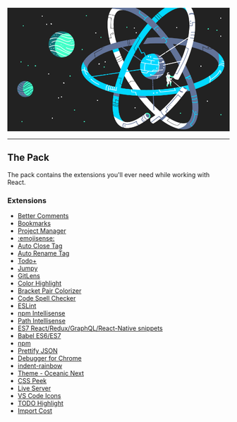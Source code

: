 <p align="center">
    <img alt="React-Extension-Pack-VScode" src="react.png">
</p>

---

## The Pack

The pack contains the extensions you'll ever need while working with React.

### Extensions

- [Better Comments](https://marketplace.visualstudio.com/items?itemName=aaron-bond.better-comments)
- [Bookmarks](https://marketplace.visualstudio.com/items?itemName=alefragnani.Bookmarks)
- [Project Manager](https://marketplace.visualstudio.com/items?itemName=alefragnani.project-manager)
- [:emojisense:](https://marketplace.visualstudio.com/items?itemName=bierner.emojisense)
- [Auto Close Tag](https://marketplace.visualstudio.com/items?itemName=formulahendry.auto-close-tag)
- [Auto Rename Tag](https://marketplace.visualstudio.com/items?itemName=formulahendry.auto-rename-tag)
- [Todo+](https://marketplace.visualstudio.com/items?itemName=fabiospampinato.vscode-todo-plus)
- [Jumpy](https://marketplace.visualstudio.com/items?itemName=wmaurer.vscode-jumpy)
- [GitLens](https://marketplace.visualstudio.com/items?itemName=eamodio.gitlens)
- [Color Highlight](https://marketplace.visualstudio.com/items?itemName=naumovs.color-highlight)
- [Bracket Pair Colorizer](https://marketplace.visualstudio.com/items?itemName=CoenraadS.bracket-pair-colorizer)
- [Code Spell Checker](https://marketplace.visualstudio.com/items?itemName=streetsidesoftware.code-spell-checker)
- [ESLint](https://marketplace.visualstudio.com/items?itemName=dbaeumer.vscode-eslint)
- [npm Intellisense](https://marketplace.visualstudio.com/items?itemName=christian-kohler.npm-intellisense)
- [Path Intellisense](https://marketplace.visualstudio.com/items?itemName=christian-kohler.path-intellisense)
- [ES7 React/Redux/GraphQL/React-Native snippets](https://marketplace.visualstudio.com/items?itemName=dsznajder.es7-react-js-snippets)
- [Babel ES6/ES7](https://marketplace.visualstudio.com/items?itemName=dzannotti.vscode-babel-coloring)
- [npm](https://marketplace.visualstudio.com/items?itemName=eg2.vscode-npm-script)
- [Prettify JSON](https://marketplace.visualstudio.com/items?itemName=mohsen1.prettify-json)
- [Debugger for Chrome](https://marketplace.visualstudio.com/items?itemName=msjsdiag.debugger-for-chrome)
- [indent-rainbow](https://marketplace.visualstudio.com/items?itemName=oderwat.indent-rainbow)
- [Theme - Oceanic Next](https://marketplace.visualstudio.com/items?itemName=naumovs.theme-oceanicnext)
- [CSS Peek](https://marketplace.visualstudio.com/items?itemName=pranaygp.vscode-css-peek)
- [Live Server](https://marketplace.visualstudio.com/items?itemName=ritwickdey.LiveServer)
- [VS Code Icons](https://marketplace.visualstudio.com/items?itemName=vscode-icons-team.vscode-icons)
- [TODO Highlight](https://marketplace.visualstudio.com/items?itemName=wayou.vscode-todo-highlight)
- [Import Cost](https://marketplace.visualstudio.com/items?itemName=wix.vscode-import-cost)
